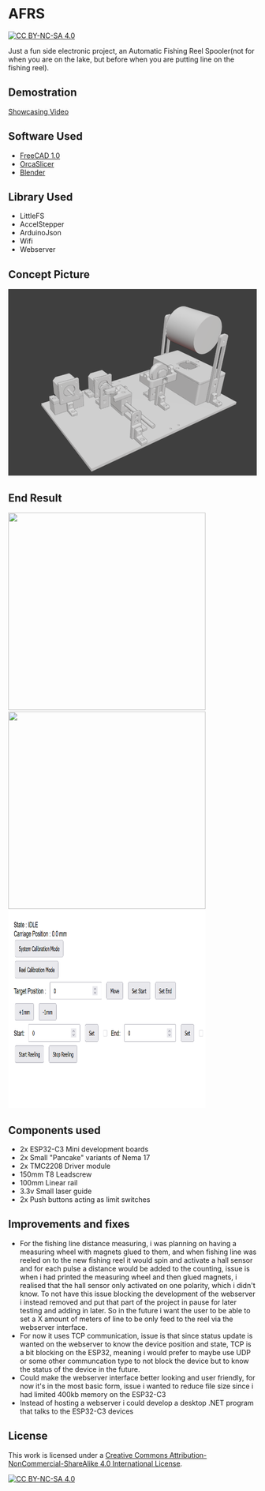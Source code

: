 # AFRS

[![CC BY-NC-SA 4.0][cc-by-nc-sa-shield]][cc-by-nc-sa]

Just a fun side electronic project, an Automatic Fishing Reel Spooler(not for when you are on the lake, but before when you are putting line on the fishing reel).

## Demostration

[Showcasing Video](https://www.youtube.com/shorts/x-qOwM7sNGY)

## Software Used

- [FreeCAD 1.0](https://www.freecad.org/)
- [OrcaSlicer](https://orcaslicer.com/)
- [Blender](https://www.blender.org/)

## Library Used
- LittleFS
- AccelStepper
- ArduinoJson
- Wifi
- Webserver

## Concept Picture
![alt text](https://github.com/josefswadijohansson/AFRS/blob/main/Concept%20pictures/v3/AFRS_concept_v3.png)


## End Result
<p float="left">
  <img src="https://github.com/josefswadijohansson/AFRS/blob/main/Pictures/pic1.jpg" width="400" height="400" />
  <img src="https://github.com/josefswadijohansson/AFRS/blob/main/Pictures/pic2.jpg" width="400" height="400" />
  <img src="https://github.com/josefswadijohansson/AFRS/blob/main/Pictures/screenshot_webserver.png" width="400" height="400" />
</p>

## Components used

- 2x ESP32-C3 Mini development boards
- 2x Small "Pancake" variants of Nema 17
- 2x TMC2208 Driver module
- 150mm T8 Leadscrew
- 100mm Linear rail
- 3.3v Small laser guide
- 2x Push buttons acting as limit switches

## Improvements and fixes

- For the fishing line distance measuring, i was planning on having a measuring wheel with magnets glued to them, and when fishing line was reeled on to the new fishing reel it would spin and activate a hall sensor and for each pulse a distance would be added to the counting, issue is when i had printed the measuring wheel and then glued magnets, i realised that the hall sensor only activated on one polarity, which i didn't know. To not have this issue blocking the development of the webserver i instead removed and put that part of the project in pause for later testing and adding in later. So in the future i want the user to be able to set a X amount of meters of line to be only feed to the reel via the webserver interface.
- For now it uses TCP communication, issue is that since status update is wanted on the webserver to know the device position and state, TCP is a bit blocking on the ESP32, meaning i would prefer to maybe use UDP or some other communcation type to not block the device but to know the status of the device in the future.
- Could make the webserver interface better looking and user friendly, for now it's in the most basic form, issue i wanted to reduce file size since i had limited 400kb memory on the ESP32-C3
- Instead of hosting a webserver i could develop a desktop .NET program that talks to the ESP32-C3 devices

## License

This work is licensed under a
[Creative Commons Attribution-NonCommercial-ShareAlike 4.0 International License][cc-by-nc-sa].

[![CC BY-NC-SA 4.0][cc-by-nc-sa-image]][cc-by-nc-sa]

[cc-by-nc-sa]: http://creativecommons.org/licenses/by-nc-sa/4.0/
[cc-by-nc-sa-image]: https://licensebuttons.net/l/by-nc-sa/4.0/88x31.png
[cc-by-nc-sa-shield]: https://img.shields.io/badge/License-CC%20BY--NC--SA%204.0-lightgrey.svg
